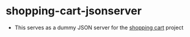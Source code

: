 # shopping-cart-jsonserver

- This serves as a dummy JSON server for the [shopping cart](https://bpetermann.github.io/shopping-cart/) project
